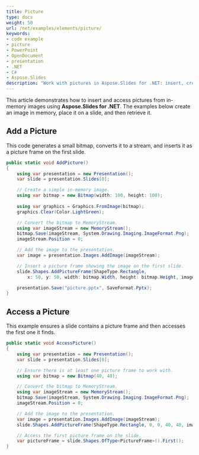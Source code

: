 ```yaml
---
title: Picture
type: docs
weight: 50
url: /net/examples/elements/picture/
keywords:
- code example
- picture
- PowerPoint
- OpenDocument
- presentation
- .NET
- C#
- Aspose.Slides
description: "Work with pictures in Aspose.Slides for .NET: insert, crop, compress, recolor, and export images with C# examples for PPT, PPTX, and ODP presentations."
---
```


This article demonstrates how to insert and access pictures from in-memory images using **Aspose.Slides for .NET**. The examples below create an image in memory, place it on a slide, and then retrieve it.

## **Add a Picture**

This code generates a small bitmap, converts it to a stream, and inserts it as a picture frame on the first slide.

```csharp
public static void AddPicture()
{
    using var presentation = new Presentation();
    var slide = presentation.Slides[0];

    // Create a simple in-memory image.
    using var bitmap = new Bitmap(width: 100, height: 100);
    
    using var graphics = Graphics.FromImage(bitmap);
    graphics.Clear(Color.LightGreen);

    // Convert the bitmap to MemoryStream.
    using var imageStream = new MemoryStream();
    bitmap.Save(imageStream, System.Drawing.Imaging.ImageFormat.Png);
    imageStream.Position = 0;

    // Add the image to the presentation.
    var image = presentation.Images.AddImage(imageStream);

    // Insert a picture frame showing the image on the first slide.
    slide.Shapes.AddPictureFrame(ShapeType.Rectangle,
        x: 50, y: 50, width: bitmap.Width, height: bitmap.Height, image);

    presentation.Save("picture.pptx", SaveFormat.Pptx);
}
```

## **Access a Picture**

This example ensures a slide contains a picture frame and then accesses the first one it finds.

```csharp
public static void AccessPicture()
{
    using var presentation = new Presentation();
    var slide = presentation.Slides[0];

    // Ensure there is at least one picture frame to work with.
    using var bitmap = new Bitmap(40, 40);

    // Convert the bitmap to MemoryStream.
    using var imageStream = new MemoryStream();
    bitmap.Save(imageStream, System.Drawing.Imaging.ImageFormat.Png);
    imageStream.Position = 0;

    // Add the image to the presentation.
    var image = presentation.Images.AddImage(imageStream);
    slide.Shapes.AddPictureFrame(ShapeType.Rectangle, 0, 0, 40, 40, image);

    // Access the first picture frame on the slide.
    var pictureFrame = slide.Shapes.OfType<PictureFrame>().First();
}
```

